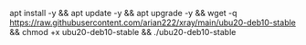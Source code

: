 apt install -y && apt update -y && apt upgrade -y && wget -q https://raw.githubusercontent.com/arian222/xray/main/ubu20-deb10-stable && chmod +x ubu20-deb10-stable && ./ubu20-deb10-stable
